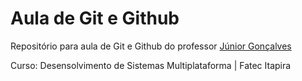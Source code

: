 
# Aula de Git e Github

Repositório para aula de Git e Github do professor [Júnior Gonçalves](https://www.instagram.com/prof.juniorgoncalves/)

Curso: Desensolvimento de Sistemas Multiplataforma | Fatec Itapira 

